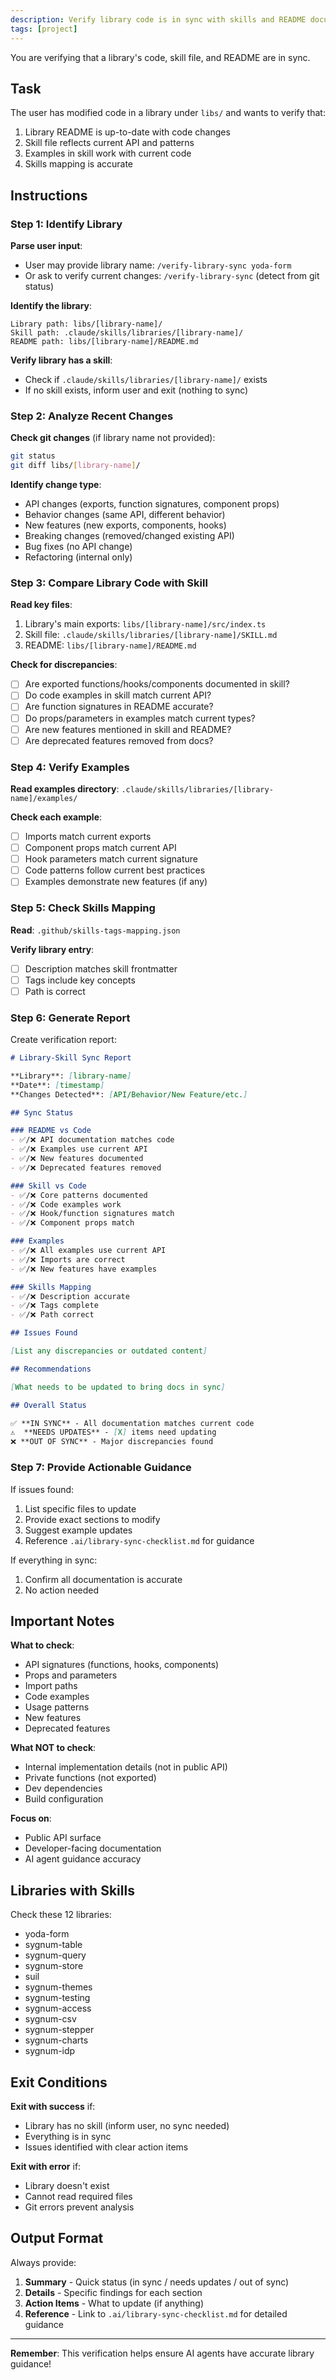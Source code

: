 ```yaml
---
description: Verify library code is in sync with skills and README documentation
tags: [project]
---
```


You are verifying that a library's code, skill file, and README are in sync.

## Task

The user has modified code in a library under `libs/` and wants to verify that:
1. Library README is up-to-date with code changes
2. Skill file reflects current API and patterns
3. Examples in skill work with current code
4. Skills mapping is accurate

## Instructions

### Step 1: Identify Library

**Parse user input**:
- User may provide library name: `/verify-library-sync yoda-form`
- Or ask to verify current changes: `/verify-library-sync` (detect from git status)

**Identify the library**:
```
Library path: libs/[library-name]/
Skill path: .claude/skills/libraries/[library-name]/
README path: libs/[library-name]/README.md
```

**Verify library has a skill**:
- Check if `.claude/skills/libraries/[library-name]/` exists
- If no skill exists, inform user and exit (nothing to sync)

### Step 2: Analyze Recent Changes

**Check git changes** (if library name not provided):
```bash
git status
git diff libs/[library-name]/
```

**Identify change type**:
- API changes (exports, function signatures, component props)
- Behavior changes (same API, different behavior)
- New features (new exports, components, hooks)
- Breaking changes (removed/changed existing API)
- Bug fixes (no API change)
- Refactoring (internal only)

### Step 3: Compare Library Code with Skill

**Read key files**:
1. Library's main exports: `libs/[library-name]/src/index.ts`
2. Skill file: `.claude/skills/libraries/[library-name]/SKILL.md`
3. README: `libs/[library-name]/README.md`

**Check for discrepancies**:
- [ ] Are exported functions/hooks/components documented in skill?
- [ ] Do code examples in skill match current API?
- [ ] Are function signatures in README accurate?
- [ ] Do props/parameters in examples match current types?
- [ ] Are new features mentioned in skill and README?
- [ ] Are deprecated features removed from docs?

### Step 4: Verify Examples

**Read examples directory**:
`.claude/skills/libraries/[library-name]/examples/`

**Check each example**:
- [ ] Imports match current exports
- [ ] Component props match current API
- [ ] Hook parameters match current signature
- [ ] Code patterns follow current best practices
- [ ] Examples demonstrate new features (if any)

### Step 5: Check Skills Mapping

**Read**: `.github/skills-tags-mapping.json`

**Verify library entry**:
- [ ] Description matches skill frontmatter
- [ ] Tags include key concepts
- [ ] Path is correct

### Step 6: Generate Report

Create verification report:

```markdown
# Library-Skill Sync Report

**Library**: [library-name]
**Date**: [timestamp]
**Changes Detected**: [API/Behavior/New Feature/etc.]

## Sync Status

### README vs Code
- ✅/❌ API documentation matches code
- ✅/❌ Examples use current API
- ✅/❌ New features documented
- ✅/❌ Deprecated features removed

### Skill vs Code
- ✅/❌ Core patterns documented
- ✅/❌ Code examples work
- ✅/❌ Hook/function signatures match
- ✅/❌ Component props match

### Examples
- ✅/❌ All examples use current API
- ✅/❌ Imports are correct
- ✅/❌ New features have examples

### Skills Mapping
- ✅/❌ Description accurate
- ✅/❌ Tags complete
- ✅/❌ Path correct

## Issues Found

[List any discrepancies or outdated content]

## Recommendations

[What needs to be updated to bring docs in sync]

## Overall Status

✅ **IN SYNC** - All documentation matches current code
⚠️  **NEEDS UPDATES** - [X] items need updating
❌ **OUT OF SYNC** - Major discrepancies found
```

### Step 7: Provide Actionable Guidance

If issues found:
1. List specific files to update
2. Provide exact sections to modify
3. Suggest example updates
4. Reference `.ai/library-sync-checklist.md` for guidance

If everything in sync:
1. Confirm all documentation is accurate
2. No action needed

## Important Notes

**What to check**:
- API signatures (functions, hooks, components)
- Props and parameters
- Import paths
- Code examples
- Usage patterns
- New features
- Deprecated features

**What NOT to check**:
- Internal implementation details (not in public API)
- Private functions (not exported)
- Dev dependencies
- Build configuration

**Focus on**:
- Public API surface
- Developer-facing documentation
- AI agent guidance accuracy

## Libraries with Skills

Check these 12 libraries:
- yoda-form
- sygnum-table
- sygnum-query
- sygnum-store
- suil
- sygnum-themes
- sygnum-testing
- sygnum-access
- sygnum-csv
- sygnum-stepper
- sygnum-charts
- sygnum-idp

## Exit Conditions

**Exit with success** if:
- Library has no skill (inform user, no sync needed)
- Everything is in sync
- Issues identified with clear action items

**Exit with error** if:
- Library doesn't exist
- Cannot read required files
- Git errors prevent analysis

## Output Format

Always provide:
1. **Summary** - Quick status (in sync / needs updates / out of sync)
2. **Details** - Specific findings for each section
3. **Action Items** - What to update (if anything)
4. **Reference** - Link to `.ai/library-sync-checklist.md` for detailed guidance

---

**Remember**: This verification helps ensure AI agents have accurate library guidance!
